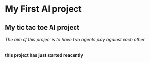 # My First AI project

## My tic tac toe AI project 

###### The aim of this project is to have two agents play against each other

<b>this project has just started reacently<b>

